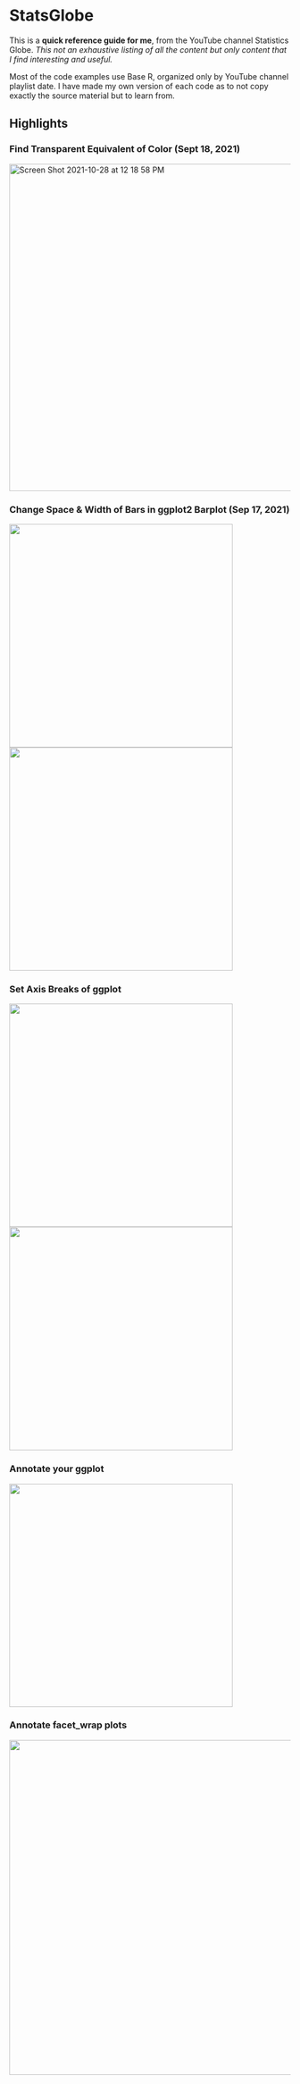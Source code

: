 # StatsGlobe

This is a **quick reference guide for me**, from the YouTube channel Statistics Globe. 
*This not an exhaustive listing of all the content but only content that I find interesting and useful.* 

Most of the code examples use Base R, organized only by YouTube channel playlist date. I have made my own version of each code as to not copy exactly the source material but to learn from. 

## Highlights

### Find Transparent Equivalent of Color (Sept 18, 2021)
<img width="586" alt="Screen Shot 2021-10-28 at 12 18 58 PM" src="https://user-images.githubusercontent.com/55933131/139312796-51dbc8df-90d8-429e-b8bf-3d16432cd4b0.png">


### Change Space & Width of Bars in ggplot2 Barplot (Sep 17, 2021)

<img width="400" align='left' src="https://user-images.githubusercontent.com/55933131/139315425-a22acfc4-49d6-4e89-a696-fd5a4b0cf687.png">


<img width='400' align='center' src="https://user-images.githubusercontent.com/55933131/139315469-37d40035-806c-4a71-8d0a-d8e5e0d67950.png">


### Set Axis Breaks of ggplot

<img width='400' align='left' src="https://user-images.githubusercontent.com/55933131/139463427-e38801bd-8551-4f21-b836-415dc9a14cc6.png">

<img width='400' align='center' src="https://user-images.githubusercontent.com/55933131/139463584-6397a6a6-e5ce-4a0f-b7dc-af29a7888cdf.png">


### Annotate your ggplot

<img width='400' src="https://user-images.githubusercontent.com/55933131/139479308-d0b83fbe-1c79-457e-acd7-57dc46e4457f.png">


### Annotate facet_wrap plots

<img width='600' src="https://user-images.githubusercontent.com/55933131/139491723-79334b94-45b6-4d52-8fda-09eaad3f540b.png">









